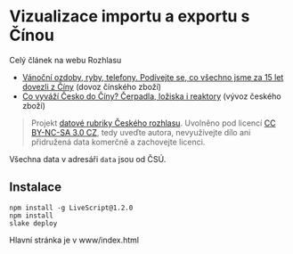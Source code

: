 # Vizualizace importu a exportu s Čínou

Celý článek na webu Rozhlasu
  * [Vánoční ozdoby, ryby, telefony. Podívejte se, co všechno jsme za 15 let dovezli z Číny](http://www.rozhlas.cz/zpravy/data/_zprava/vanocni-ozdoby-ryby-telefony-podivejte-se-co-vsechno-jsme-za-15-let-dovezli-z-ciny--1412250) (dovoz čínského zboží)
  * [Co vyváží Česko do Číny? Čerpadla, ložiska i reaktory](http://www.rozhlas.cz/zpravy/data/_zprava/co-vyvazi-cesko-do-ciny-cerpadla-loziska-i-reaktory--1413424) (vývoz českého zboží)

> Projekt [datové rubriky Českého rozhlasu](http://www.rozhlas.cz/zpravy/data/). Uvolněno pod licencí [CC BY-NC-SA 3.0 CZ](http://creativecommons.org/licenses/by-nc-sa/3.0/cz/), tedy uveďte autora, nevyužívejte dílo ani přidružená data komerčně a zachovejte licenci.

Všechna data v adresáři `data` jsou od ČSÚ.

## Instalace

    npm install -g LiveScript@1.2.0
    npm install
    slake deploy

Hlavní stránka je v www/index.html

